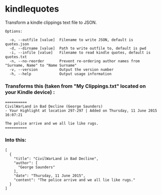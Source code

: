 # kindlequotes
Transform a kindle clippings text file to JSON.

```
Options:

  -o, --outfile [value]  Filename to write JSON, default is quotes.json
  -d, --dirname [value]  Path to write outfile to, default is pwd
  -i, --infile [value]   Filename to read kindle quotes, default is quotes.txt
  -n, --no-reorder       Prevent re-ordering author names from "Surname, Name" to "Name Surname"
  -v, --version          Output the version number
  -h, --help             Output usage information

```

### Transforms this (taken from "My Clippings.txt" located on your Kindle device) :
```
==========
CivilWarLand in Bad Decline (George Saunders)
- Your Highlight at location 297-297 | Added on Thursday, 11 June 2015 16:07:21

The police arrive and we all lie like rugs.
==========
```

### Into this:
```
[
  {
    "title": "CivilWarLand in Bad Decline",
    "author": [
      "George Saunders"
    ],
    "date": "Thursday, 11 June 2015",
    "content": "The police arrive and we all lie like rugs."
  }
]
```
